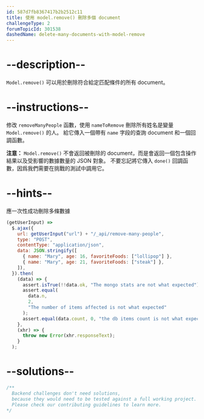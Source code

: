 ```yaml
---
id: 587d7fb8367417b2b2512c11
title: 使用 model.remove() 刪除多個 document
challengeType: 2
forumTopicId: 301538
dashedName: delete-many-documents-with-model-remove
---
```


# --description--

`Model.remove()` 可以用於刪除符合給定匹配條件的所有 document。

# --instructions--

修改 `removeManyPeople` 函數，使用 `nameToRemove` 刪除所有姓名是變量 `Model.remove()` 的人。 給它傳入一個帶有 `name` 字段的查詢 document 和一個回調函數。

**注意：** `Model.remove()` 不會返回被刪除的 document，而是會返回一個包含操作結果以及受影響的數據數量的 JSON 對象。 不要忘記將它傳入 `done()` 回調函數，因爲我們需要在挑戰的測試中調用它。

# --hints--

應一次性成功刪除多條數據

```js
(getUserInput) =>
  $.ajax({
    url: getUserInput("url") + "/_api/remove-many-people",
    type: "POST",
    contentType: "application/json",
    data: JSON.stringify([
      { name: "Mary", age: 16, favoriteFoods: ["lollipop"] },
      { name: "Mary", age: 21, favoriteFoods: ["steak"] },
    ]),
  }).then(
    (data) => {
      assert.isTrue(!!data.ok, "The mongo stats are not what expected");
      assert.equal(
        data.n,
        2,
        "The number of items affected is not what expected"
      );
      assert.equal(data.count, 0, "the db items count is not what expected");
    },
    (xhr) => {
      throw new Error(xhr.responseText);
    }
  );
```

# --solutions--

```js
/**
  Backend challenges don't need solutions, 
  because they would need to be tested against a full working project. 
  Please check our contributing guidelines to learn more.
*/
```
